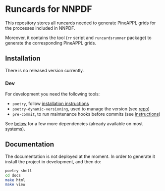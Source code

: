 # Runcards for NNPDF

This repository stores all runcards needed to generate PineAPPL grids for the
processes included in NNPDF.

Moreover, it contains the tool (`rr` script and `runcardsrunner` package) to
generate the corresponding PineAPPL grids.

## Installation

There is no released version currently.

### Dev

For development you need the following tools:

- `poetry`, follow [installation
  instructions](https://python-poetry.org/docs/#installation)
- `poetry-dynamic-versioning`, used to manage the version (see
  [repo](https://github.com/mtkennerly/poetry-dynamic-versioning))
- `pre-commit`, to run maintenance hooks before commits (see
  [instructions](https://pre-commit.com/#install))

See [below](.github/CONTRIBUTING.md#non-python-dependencies) for a few more
dependencies (already available on most systems).

## Documentation

The documentation is not deployed at the moment.
In order to generate it install the project in development, and then do:

```sh
poetry shell
cd docs
make html
make view
```
